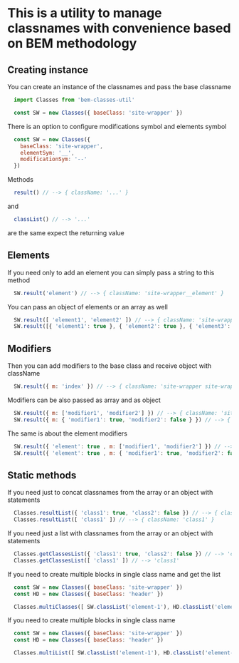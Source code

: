 # This is a utility to manage classnames with convenience based on BEM methodology

## Creating instance
You can create an instance of the classnames and pass the base classname
```javascript
  import Classes from 'bem-classes-util'

  const SW = new Classes({ baseClass: 'site-wrapper' })
```

There is an option to configure modifications symbol and elements symbol
```javascript
  const SW = new Classes({ 
    baseClass: 'site-wrapper', 
    elementSym: '__',
    modificationSym: '--' 
  })
```

Methods 
```javascript
  result() // --> { className: '...' }
```
and 
```javascript
  classList() // --> '...'
```
are the same expect the returning value

## Elements
If you need only to add an element you can simply pass a string to this method
```javascript
  SW.result('element') // --> { className: 'site-wrapper__element' }
```

You can pass an object of elements or an array as well
```javascript
  SW.result([ 'element1', 'element2' ]) // --> { className: 'site-wrapper__element1 site-wrapper__element2' }
  SW.result([{ 'element1': true }, { 'element2': true }, { 'element3': false }]) // --> { className: 'site-wrapper__element1 site-wrapper__element2' }
```


## Modifiers
Then you can add modifiers to the base class and receive object with className
```javascript
  SW.result({ m: 'index' }) // --> { className: 'site-wrapper site-wrapper--index' }
```

Modifiers can be also passed as array and as object
```javascript
  SW.result({ m: ['modifier1', 'modifier2'] }) // --> { className: 'site-wrapper site-wrapper--modifier1 site-wrapper--modifier2' }
  SW.result({ m: { 'modifier1': true, 'modifier2': false } }) // --> { className: 'site-wrapper site-wrapper--modifier1' }
```

The same is about the element modifiers
```javascript
  SW.result({ 'element': true , m: ['modifier1', 'modifier2'] }) // --> { className: 'site-wrapper__element site-wrapper__element--modifier1 site-wrapper__element--modifier2' }
  SW.result({ 'element': true , m: { 'modifier1': true, 'modifier2': false } }) // --> { className: 'site-wrapper__element site-wrapper__element--modifier1' }
```

## Static methods
If you need just to concat classnames from the array or an object with statements
```javascript
  Classes.resultList({ 'class1': true, 'class2': false }) // --> { className: 'class1' }
  Classes.resultList([ 'class1' ]) // --> { className: 'class1' }
```

If you need just a list with classnames from the array or an object with statements
```javascript
  Classes.getClassesList({ 'class1': true, 'class2': false }) // --> 'class1'
  Classes.getClassesList([ 'class1' ]) // --> 'class1'
```

If you need to create multiple blocks in single class name and get the list
```javascript
  const SW = new Classes({ baseClass: 'site-wrapper' })
  const HD = new Classes({ baseClass: 'header' })

  Classes.multiClasses([ SW.classList('element-1'), HD.classList('element-2') ]) // --> 'site-wrapper__element-1 header__element-2'
```

If you need to create multiple blocks in single class name
```javascript
  const SW = new Classes({ baseClass: 'site-wrapper' })
  const HD = new Classes({ baseClass: 'header' })

  Classes.multiList([ SW.classList('element-1'), HD.classList('element-2') ]) // --> { className: 'site-wrapper__element-1 header__element-2' }
```